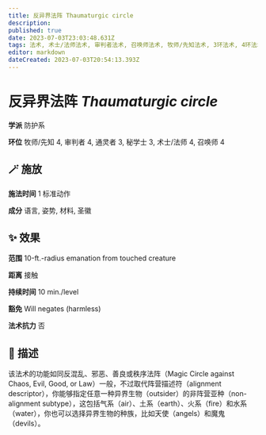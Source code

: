```yaml
---
title: 反异界法阵 Thaumaturgic circle
description: 
published: true
date: 2023-07-03T23:03:48.631Z
tags: 法术, 术士/法师法术, 审判者法术, 召唤师法术, 牧师/先知法术, 3环法术, 4环法术, 秘学士法术, 防护系, 通灵者法术
editor: markdown
dateCreated: 2023-07-03T20:54:13.393Z
---
```


# **反异界法阵** *Thaumaturgic circle*

**学派** 防护系 

**环位** 牧师/先知 4, 审判者 4, 通灵者 3, 秘学士 3, 术士/法师 4, 召唤师 4

## 🪄 施放

**施法时间** 1 标准动作

**成分** 语言, 姿势, 材料, 圣徽

## ✨ 效果  

**范围** 10-ft.-radius emanation from touched creature

**距离** 接触  

**持续时间** 10 min./level 

**豁免** Will negates (harmless)

**法术抗力** 否

## 📖 描述

该法术的功能如同反混乱、邪恶、善良或秩序法阵（Magic Circle against Chaos, Evil, Good, or Law）一般，不过取代阵营描述符（alignment descriptor），你能够指定任意一种异界生物（outsider）的非阵营亚种（non-alignment subtype），这包括气系（air）、土系（earth）、火系（fire）和水系（water），你也可以选择异界生物的种族，比如天使（angels）和魔鬼（devils）。
    